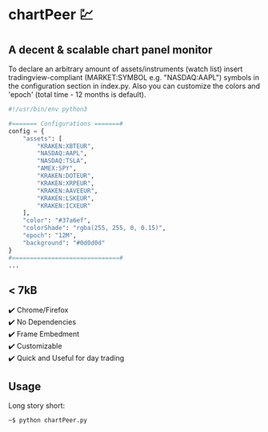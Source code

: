 # chartPeer :chart:
## A decent & scalable chart panel monitor
To declare an arbitrary amount of assets/instruments (watch list) insert tradingview-compliant (MARKET:SYMBOL e.g. "NASDAQ:AAPL")
symbols in the configuration section in index.py. Also you can customize the colors and 'epoch' (total time - 12 months is default).


```python
#!/usr/bin/env python3

#======= Configurations =======#
config = {
    "assets": [
        "KRAKEN:XBTEUR",
        "NASDAQ:AAPL",
        "NASDAQ:TSLA",
        "AMEX:SPY",
        "KRAKEN:DOTEUR",
        "KRAKEN:XRPEUR",
        "KRAKEN:AAVEEUR",
        "KRAKEN:LSKEUR",
        "KRAKEN:ICXEUR"
    ],
    "color": "#37a6ef",
    "colorShade": "rgba(255, 255, 0, 0.15)",
    "epoch": "12M",
    "background": "#0d0d0d"
}
#==============================#
...
```
## < 7kB 
:heavy_check_mark: Chrome/Firefox <br>
:heavy_check_mark: No Dependencies <br>
:heavy_check_mark: Frame Embedment <br>
:heavy_check_mark: Customizable <br>
:heavy_check_mark: Quick and Useful for day trading <br>

## Usage

Long story short:
```bash 
~$ python chartPeer.py
```

